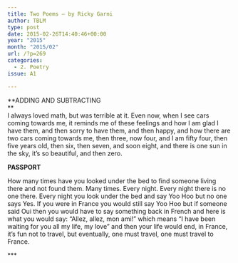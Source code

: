 ```yaml
---
title: Two Poems – by Ricky Garni
author: TBLM
type: post
date: 2015-02-26T14:40:46+00:00
year: "2015"
month: "2015/02"
url: /?p=269
categories:
  - 2. Poetry
issue: A1

---
```

**ADDING AND SUBTRACTING  
**  
I always loved math, but was terrible at it. Even now, when I see cars coming towards me, it reminds me of these feelings and how I am glad I have them, and then sorry to have them, and then happy, and how there are two cars coming towards me, then three, now four, and I am fifty four, then five years old, then six, then seven, and soon eight, and there is one sun in the sky, it’s so beautiful, and then zero.

**PASSPORT**

How many times have you looked under the bed to find someone living there and not found them. Many times. Every night. Every night there is no one there. Every night you look under the bed and say Yoo Hoo but no one says Yes. If you were in France you would still say Yoo Hoo but if someone said Oui then you would have to say something back in French and here is what you would say: “Allez, allez, mon ami!” which means “I have been waiting for you all my life, my love” and then your life would end, in France, it’s fun not to travel, but eventually, one must travel, one must travel to France.

\***